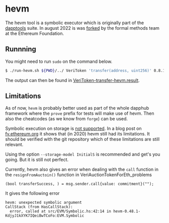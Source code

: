 # hevm

The hevm tool is a symbolic executor which is originally part of the [dapptools](https://github.com/dapphub/dapptools/tree/master/src/hevm) suite. In august 2022 is was [forked](https://github.com/ethereum/hevm) by the formal methods team at the Ethereum Foundation.

## Runnning

You might need to run `sudo` on the command below.

```bash
$ ./run-hevm.sh ${PWD}/../ VeriToken 'transfer(address, uint256)' 0.8.17 2>&1 | tee VeriToken-transfer-hevm.result
```

The output can then be found in [VeriToken-transfer-hevm.result](./VeriToken-transfer-hevm.result).

## Limitations

As of now, `hevm` is probably better used as part of the whole dapphub framework where the `prove` prefix for tests will make use of hevm. Then also the cheatcodes (as we know from `forge`) can be used.

Symbolic execution on storage is [not supported](https://github.com/dapphub/dapptools/tree/master/src/hevm#hevm-symbolic). In a blog post on [fv.ethereum.org](https://fv.ethereum.org/2020/07/28/symbolic-hevm-release/#limitations) it shows that (in 2020) hevm still had its limitations. It should be verified with the git repository which of these limitations are still relevant.

Using the option `--storage-model InitialS` is recommended and get's you going. But it is still not perfect.

Currently, hevm also gives an error when dealing with the `call` function in the `resignFromAuctoin()` function in VeriAuctionTokenForEth_problems

```Solidity
(bool transferSuccess, ) = msg.sender.call{value: commitment}("");
```

It gives the following error

```
hevm: unexpected symbolic argument
CallStack (from HasCallStack):
  error, called at src/EVM/Symbolic.hs:42:14 in hevm-0.48.1-KdjyJ1kXYK7IQeiBwTCoFo:EVM.Symbolic
```
